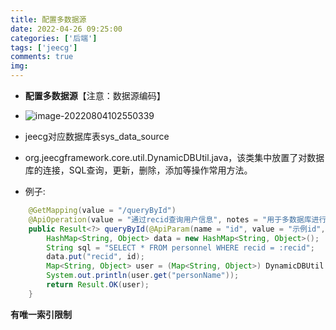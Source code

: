 ```yaml
---
title: 配置多数据源
date: 2022-04-26 09:25:00
categories: ['后端']
tags: ['jeecg']
comments: true
img: 
---
```

- **配置多数据源**【注意：数据源编码】
- ![image-20220804102550339](../images/image-20220804102550339.png)

- jeecg对应数据库表sys_data_source
- org.jeecgframework.core.util.DynamicDBUtil.java，该类集中放置了对数据库的连接，SQL查询，更新，删除，添加等操作常用方法。

- 例子: 

```java
    @GetMapping(value = "/queryById")
    @ApiOperation(value = "通过recid查询用户信息", notes = "用于多数据库进行查询测试")
    public Result<?> queryById(@ApiParam(name = "id", value = "示例id", required = true) @RequestParam(name = "id", required = true) String id) {
        HashMap<String, Object> data = new HashMap<String, Object>();
        String sql = "SELECT * FROM personnel WHERE recid = :recid";
        data.put("recid", id);
        Map<String, Object> user = (Map<String, Object>) DynamicDBUtil.findOneByHash("local_sqlserver", sql, data);
        System.out.println(user.get("personName"));
        return Result.OK(user);
    }
```

**有唯一索引限制**



